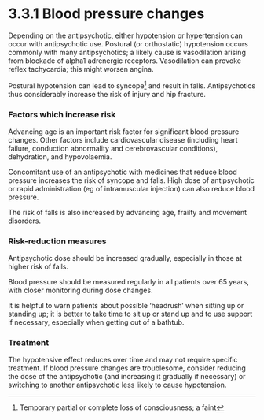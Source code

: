 3.3.1 Blood pressure changes
============================

Depending on the antipsychotic, either hypotension or hypertension can occur with antipsychotic use. Postural (or orthostatic) hypotension occurs commonly with many antipsychotics; a likely cause is vasodilation arising from blockade of alpha1 adrenergic receptors. Vasodilation can provoke reflex tachycardia; this might worsen angina.

 Postural hypotension can lead to syncope[^1] and result in falls. Antipsychotics thus considerably increase the risk of injury and hip fracture.

 ### Factors which increase risk

 Advancing age is an important risk factor for significant blood pressure changes. Other factors include cardiovascular disease (including heart failure, conduction abnormality and cerebrovascular conditions), dehydration, and hypovolaemia.

 Concomitant use of an antipsychotic with medicines that reduce blood pressure increases the risk of syncope and falls. High dose of antipsychotic or rapid administration (eg of intramuscular injection) can also reduce blood pressure.

 The risk of falls is also increased by advancing age, frailty and movement disorders.

 ### Risk-reduction measures

 Antipsychotic dose should be increased gradually, especially in those at higher risk of falls.

 Blood pressure should be measured regularly in all patients over 65 years, with closer monitoring during dose changes.

 It is helpful to warn patients about possible ‘headrush’ when sitting up or standing up; it is better to take time to sit up or stand up and to use support if necessary, especially when getting out of a bathtub.

 ### Treatment

 The hypotensive effect reduces over time and may not require specific treatment. If blood pressure changes are troublesome, consider reducing the dose of the antipsychotic (and increasing it gradually if necessary) or switching to another antipsychotic less likely to cause hypotension.



[^1]: Temporary partial or complete loss of consciousness; a faint
